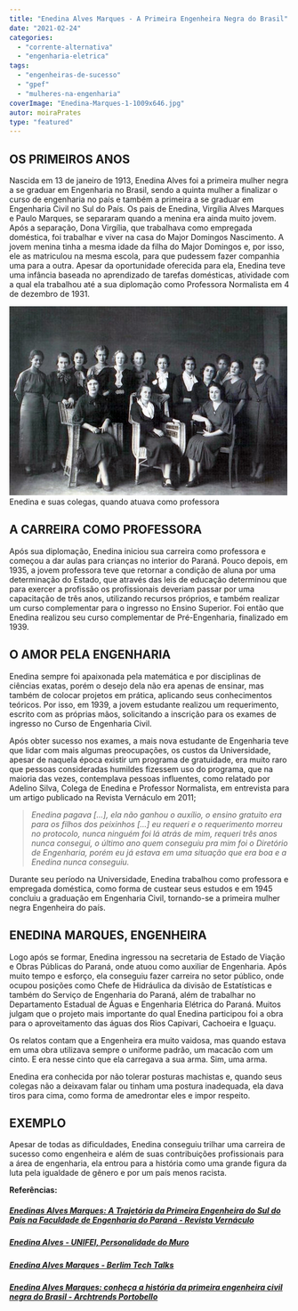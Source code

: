 ```yaml
---
title: "Enedina Alves Marques - A Primeira Engenheira Negra do Brasil"
date: "2021-02-24"
categories: 
  - "corrente-alternativa"
  - "engenharia-eletrica"
tags: 
  - "engenheiras-de-sucesso"
  - "gpef"
  - "mulheres-na-engenharia"
coverImage: "Enedina-Marques-1-1009x646.jpg"
autor: moiraPrates
type: "featured"
---
```


## **OS PRIMEIROS ANOS**

Nascida em 13 de janeiro de 1913, Enedina Alves foi a primeira mulher negra a se graduar em Engenharia no Brasil, sendo a quinta mulher a finalizar o curso de engenharia no país e também a primeira a se graduar em Engenharia Civil no Sul do País. Os pais de Enedina, Virgília Alves Marques e Paulo Marques, se separaram quando a menina era ainda muito jovem. Após a separação, Dona Virgília, que trabalhava como empregada doméstica, foi trabalhar e viver na casa do Major Domingos Nascimento. A jovem menina tinha a mesma idade da filha do Major Domingos e, por isso, ele as matriculou na mesma escola, para que pudessem fazer companhia uma para a outra. Apesar da oportunidade oferecida para ela, Enedina teve uma infância baseada no aprendizado de tarefas domésticas, atividade com a qual ela trabalhou até a sua diplomação como Professora Normalista em 4 de dezembro de 1931.

![](images/Enedina-Alves-Marques-e-suas-colegas-quando-trabalhava-como-professora.jpg) Enedina e suas colegas, quando atuava como professora

## **A CARREIRA COMO PROFESSORA**

Após sua diplomação, Enedina iniciou sua carreira como professora e começou a dar aulas para crianças no interior do Paraná. Pouco depois, em 1935, a jovem professora teve que retornar a condição de aluna por uma determinação do Estado, que através das leis de educação determinou que para exercer a profissão os profissionais deveriam passar por uma capacitação de três anos, utilizando recursos próprios, e também realizar um curso complementar para o ingresso no Ensino Superior. Foi então que Enedina realizou seu curso complementar de Pré-Engenharia, finalizado em 1939.

## **O AMOR PELA ENGENHARIA**

Enedina sempre foi apaixonada pela matemática e por disciplinas de ciências exatas, porém o desejo dela não era apenas de ensinar, mas também de colocar projetos em prática, aplicando seus conhecimentos teóricos. Por isso, em 1939, a jovem estudante realizou um requerimento, escrito com as próprias mãos, solicitando a inscrição para os exames de ingresso no Curso de Engenharia Civil.

Após obter sucesso nos exames, a mais nova estudante de Engenharia teve que lidar com mais algumas preocupações, os custos da Universidade, apesar de naquela época existir um programa de gratuidade, era muito raro que pessoas consideradas humildes fizessem uso do programa, que na maioria das vezes, contemplava pessoas influentes, como relatado por Adelino Silva, Colega de Enedina e Professor Normalista, em entrevista para um artigo publicado na Revista Vernáculo em 2011;

> _Enedina pagava \[...\], ela não ganhou o auxílio, o ensino gratuito era para os filhos dos peixinhos \[...\] eu requeri e o requerimento morreu no protocolo, nunca ninguém foi lá atrás de mim, requeri três anos nunca consegui, o último ano quem conseguiu pra mim foi o Diretório de Engenharia, porém eu já estava em uma situação que era boa e a Enedina nunca conseguiu._

Durante seu período na Universidade, Enedina trabalhou como professora e empregada doméstica, como forma de custear seus estudos e em 1945 concluiu a graduação em Engenharia Civil, tornando-se a primeira mulher negra Engenheira do país.

## **ENEDINA MARQUES, ENGENHEIRA**

Logo após se formar, Enedina ingressou na secretaria de Estado de Viação e Obras Públicas do Paraná, onde atuou como auxiliar de Engenharia. Após muito tempo e esforço, ela conseguiu fazer carreira no setor público, onde ocupou posições como Chefe de Hidráulica da divisão de Estatísticas e também do Serviço de Engenharia do Paraná, além de trabalhar no Departamento Estadual de Águas e Engenharia Elétrica do Paraná. Muitos julgam que o projeto mais importante do qual Enedina participou foi a obra para o aproveitamento das águas dos Rios Capivari, Cachoeira e Iguaçu.

Os relatos contam que a Engenheira era muito vaidosa, mas quando estava em uma obra utilizava sempre o uniforme padrão, um macacão com um cinto. E era nesse cinto que ela carregava a sua arma. Sim, uma arma.

Enedina era conhecida por não tolerar posturas machistas e, quando seus colegas não a deixavam falar ou tinham uma postura inadequada, ela dava tiros para cima, como forma de amedrontar eles e impor respeito.

## **EXEMPLO**

Apesar de todas as dificuldades, Enedina conseguiu trilhar uma carreira de sucesso como engenheira e além de suas contribuições profissionais para a área de engenharia, ela entrou para a história como uma grande figura da luta pela igualdade de gênero e por um país menos racista.

**Referências:**

##### [Enedinas Alves Marques: A Trajetória da Primeira Engenheira do Sul do País na Faculdade de Engenharia do Paraná - Revista Vernáculo](https://revistas.ufpr.br/vernaculo/article/view/33232)

##### [Enedina Alves - UNIFEI, Personalidade do Muro](https://unifei.edu.br/personalidades-do-muro/extensao/enedina-alves/)

##### [Enedina Alves Marques - Berlim Tech Talks](https://www.youtube.com/watch?v=xUWY_VGGTBM)

##### [Enedina Alves Marques: conheça a história da primeira engenheira civil negra do Brasil - Archtrends Portobello](https://archtrends.com/blog/enedina-alves-marques/)
